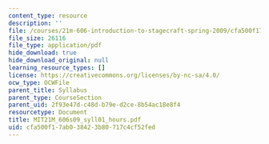 ```yaml
---
content_type: resource
description: ''
file: /courses/21m-606-introduction-to-stagecraft-spring-2009/cfa500f17ab038423b80717c4cf52fed_MIT21M_606s09_syll01_hours.pdf
file_size: 26116
file_type: application/pdf
hide_download: true
hide_download_original: null
learning_resource_types: []
license: https://creativecommons.org/licenses/by-nc-sa/4.0/
ocw_type: OCWFile
parent_title: Syllabus
parent_type: CourseSection
parent_uid: 2f93e47d-c48d-b79e-d2ce-8b54ac18e8f4
resourcetype: Document
title: MIT21M_606s09_syll01_hours.pdf
uid: cfa500f1-7ab0-3842-3b80-717c4cf52fed
---
```

